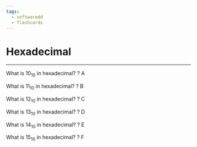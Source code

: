 ```yaml
---
tags:
  - softwaredd
  - flashcards
---
```

# Hexadecimal

___


What is 10$_{10}$ in hexadecimal?
?
A

What is 11$_{10}$ in hexadecimal?
?
B

What is 12$_{10}$ in hexadecimal?
?
C

What is 13$_{10}$ in hexadecimal?
?
D

What is 14$_{10}$ in hexadecimal?
?
E

What is 15$_{10}$ in hexadecimal?
?
F